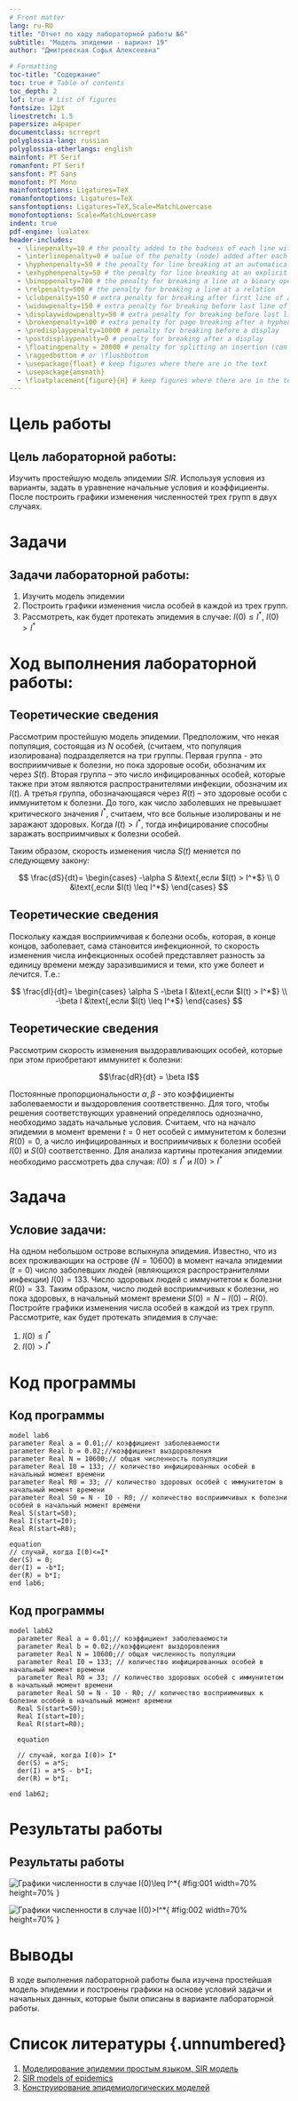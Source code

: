 ```yaml
---
# Front matter
lang: ru-RU
title: "Отчет по ходу лабораторной работы №6"
subtitle: "Модель эпидемии - вариант 19"
author: "Дмитревская Софья Алексеевна"

# Formatting
toc-title: "Содержание"
toc: true # Table of contents
toc_depth: 2
lof: true # List of figures
fontsize: 12pt
linestretch: 1.5
papersize: a4paper
documentclass: scrreprt
polyglossia-lang: russian
polyglossia-otherlangs: english
mainfont: PT Serif
romanfont: PT Serif
sansfont: PT Sans
monofont: PT Mono
mainfontoptions: Ligatures=TeX
romanfontoptions: Ligatures=TeX
sansfontoptions: Ligatures=TeX,Scale=MatchLowercase
monofontoptions: Scale=MatchLowercase
indent: true
pdf-engine: lualatex
header-includes:
  - \linepenalty=10 # the penalty added to the badness of each line within a paragraph (no associated penalty node) Increasing the υalue makes tex try to haυe fewer lines in the paragraph.
  - \interlinepenalty=0 # υalue of the penalty (node) added after each line of a paragraph.
  - \hyphenpenalty=50 # the penalty for line breaking at an automatically inserted hyphen
  - \exhyphenpenalty=50 # the penalty for line breaking at an explicit hyphen
  - \binoppenalty=700 # the penalty for breaking a line at a binary operator
  - \relpenalty=500 # the penalty for breaking a line at a relation
  - \clubpenalty=150 # extra penalty for breaking after first line of a paragraph
  - \widowpenalty=150 # extra penalty for breaking before last line of a paragraph
  - \displaywidowpenalty=50 # extra penalty for breaking before last line before a display math
  - \brokenpenalty=100 # extra penalty for page breaking after a hyphenated line
  - \predisplaypenalty=10000 # penalty for breaking before a display
  - \postdisplaypenalty=0 # penalty for breaking after a display
  - \floatingpenalty = 20000 # penalty for splitting an insertion (can only be split footnote in standard LaTeX)
  - \raggedbottom # or \flushbottom
  - \usepackage{float} # keep figures where there are in the text
  - \usepackage{amsmath}
  - \floatplacement{figure}{H} # keep figures where there are in the text
---
```


# Цель работы

## Цель лабораторной работы:
Изучить простейшую модель эпидемии $SIR$. Используя условия из варианты, задать в уравнение начальные условия и коэффициенты.
После построить графики изменения численностей трех групп в двух случаях.

# Задачи
## Задачи лабораторной работы:
1.	Изучить модель эпидемии
2.	Построить графики изменения числа особей в каждой из трех групп. 
3.	Рассмотреть, как будет протекать эпидемия в случае: $I(0)\leq I^*$, $I(0)>I^*$


# Ход выполнения лабораторной работы:

## Теоретические сведения
Рассмотрим простейшую модель эпидемии. Предположим, что некая популяция, состоящая из $N$ особей, (считаем, что популяция изолирована) подразделяется на три группы. Первая группа - это восприимчивые к болезни, но пока здоровые особи, обозначим их через $S(t)$. Вторая группа – это число инфицированных особей, которые также при этом являются распространителями инфекции, обозначим их $I(t)$. А третья группа, обозначающаяся через $R(t)$ – это здоровые особи с иммунитетом к болезни. 
До того, как число заболевших не превышает критического значения $I^*$, считаем, что все больные изолированы и не заражают здоровых. Когда $I(t)> I^*$, тогда инфицирование способны заражать восприимчивых к болезни особей. 

Таким образом, скорость изменения числа $S(t)$ меняется по следующему закону:

$$
\frac{dS}{dt}=
 \begin{cases}
	-\alpha S &\text{,если $I(t) > I^*$}
	\\   
	0 &\text{,если $I(t) \leq I^*$}
 \end{cases}
$$

## Теоретические сведения
Поскольку каждая восприимчивая к болезни особь, которая, в конце концов, заболевает, сама становится инфекционной, то скорость изменения числа инфекционных особей представляет разность за единицу времени между заразившимися и теми, кто уже болеет и лечится. Т.е.:

$$
\frac{dI}{dt}=
 \begin{cases}
	\alpha S -\beta I &\text{,если $I(t) > I^*$}
	\\   
	-\beta I &\text{,если $I(t) \leq I^*$}
 \end{cases}
$$

## Теоретические сведения
Рассмотрим скорость изменения выздоравливающих особей, которые при этом приобретают иммунитет к болезни:

$$\frac{dR}{dt} = \beta I$$

Постоянные пропорциональности $\alpha, \beta$ - это коэффициенты заболеваемости и выздоровления соответственно. Для того, чтобы решения соответствующих уравнений определялось однозначно, необходимо задать начальные условия. Считаем, что на начало эпидемии в момент времени $t=0$ нет особей с иммунитетом к болезни $R(0)=0$, а число инфицированных и восприимчивых к болезни особей $I(0)$ и $S(0)$ соответственно. Для анализа картины протекания эпидемии необходимо рассмотреть два случая:  $I(0) \leq I^*$ и  $I(0)>I^*$

# Задача
## Условие задачи:
На одном небольшом острове вспыхнула эпидемия. 
Известно, что из всех проживающих на острове $(N=10600)$ в момент начала эпидемии $(t=0)$ число заболевших людей (являющихся распространителями инфекции) $I(0)=133$.
Число здоровых людей с иммунитетом к болезни $R(0)=33$. 
Таким образом, число людей восприимчивых к болезни, но пока здоровых, в начальный момент времени $S(0)=N-I(0)-R(0)$.
Постройте графики изменения числа особей в каждой из трех групп.
Рассмотрите, как будет протекать эпидемия в случае:
1.	$I(0)\leq I^*$
2.	$I(0)>I^*$

# Код программы
## Код программы
```
model lab6
parameter Real a = 0.01;// коэффициент заболеваемости
parameter Real b = 0.02;//коэффициент выздоровления
parameter Real N = 10600;// общая численность популяции
parameter Real I0 = 133; // количество инфицированных особей в начальный момент времени
parameter Real R0 = 33; // количество здоровых особей с иммунитетом в начальный момент времени
parameter Real S0 = N - I0 - R0; // количество восприимчивых к болезни особей в начальный момент времени
Real S(start=S0);
Real I(start=I0);
Real R(start=R0);

equation
// случай, когда I(0)<=I*
der(S) = 0;
der(I) = -b*I;
der(R) = b*I;
end lab6;
```

## Код программы
```
model lab62  
  parameter Real a = 0.01;// коэффициент заболеваемости
  parameter Real b = 0.02;//коэффициент выздоровления
  parameter Real N = 10600;// общая численность популяции
  parameter Real I0 = 133; // количество инфицированных особей в начальный момент времени
  parameter Real R0 = 33; // количество здоровых особей с иммунитетом в начальный момент времени
  parameter Real S0 = N - I0 - R0; // количество восприимчивых к болезни особей в начальный момент времени
  Real S(start=S0);
  Real I(start=I0);
  Real R(start=R0);
  
  equation
  
  // случай, когда I(0)> I*
  der(S) = a*S;
  der(I) = a*S - b*I;
  der(R) = b*I;
  
end lab62;
```
# Результаты работы
## Результаты работы
![Графики численности в случае $I(0)\leq I^*$](image/1.jpg){ #fig:001 width=70% height=70% }

![Графики численности в случае $I(0)>I^*$](image/2.jpg){ #fig:002 width=70% height=70% }


# Выводы
В ходе выполнения лабораторной работы была изучена простейшая модель эпидемии и построены графики на основе условий задачи и начальных данных, которые были описаны в варианте лабораторной работы.

# Список литературы {.unnumbered}

1. [Моделирование эпидемии простым языком, SIR модель](https://www.youtube.com/watch?v=ueKT4Mcv-JU)
2. [SIR models of epidemics](https://ethz.ch/content/dam/ethz/special-interest/usys/ibz/theoreticalbiology/education/learningmaterials/701-1424-00L/sir.pdf)
3. [Конструирование эпидемиологических моделей](https://habr.com/ru/post/551682/)